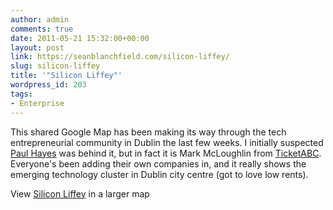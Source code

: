 ```yaml
---
author: admin
comments: true
date: 2011-05-21 15:32:00+00:00
layout: post
link: https://seanblanchfield.com/silicon-liffey/
slug: silicon-liffey
title: '"Silicon Liffey"'
wordpress_id: 203
tags:
- Enterprise
---
```


This shared Google Map has been making its way through the tech entrepreneurial community in Dublin the last few weeks. I initially suspected [Paul Hayes](http://beachhutpr.com/) was behind it, but in fact it is Mark McLoughlin from [TicketABC](http://ticketabc.com/). Everyone's been adding their own companies in, and it really shows the emerging technology cluster in Dublin city centre (got to love low rents).
<!-- more -->
  
View [Silicon Liffey](http://maps.google.ie/maps/ms?ie=UTF8&hl=en&msa=0&msid=201593760953670500971.0004a325ae810c91b83e9&ll=53.319117,-6.339562&spn=0.088098,0.415635&source=embed) in a larger map